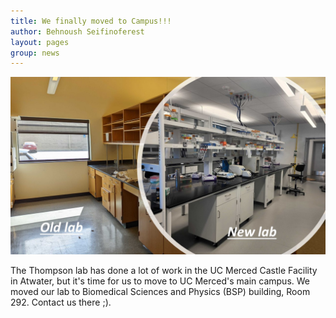 ```yaml
---
title: We finally moved to Campus!!!
author: Behnoush Seifinoferest
layout: pages
group: news
---
```

<img class="image" src="/images/2022.08.09_Moving.jpg">

The Thompson lab has done a lot of work in the UC Merced Castle Facility in Atwater, but it's time for us to move to UC Merced's main 
campus. We moved our lab to Biomedical Sciences and Physics (BSP) building, Room 292. Contact us there ;).
